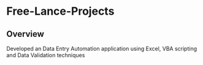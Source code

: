 # Free-Lance-Projects

## Overview 

Developed an Data Entry Automation application using Excel, VBA scripting and Data Validation techniques
